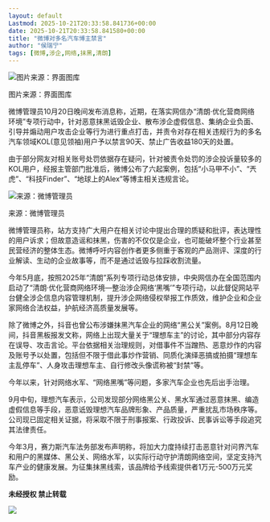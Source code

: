 ```yaml
---
layout: default
Lastmod: 2025-10-21T20:33:58.841736+00:00
date: 2025-10-21T20:33:58.841580+00:00
title: "微博对多名汽车博主禁言"
author: "侯瑞宁"
tags: [微博,涉企,网络,抹黑,清朗]
---
```


![图片来源：界面图库](https://images.weserv.nl/?url=https%3A//mmbiz.qpic.cn/mmbiz_jpg/l4sfibEYR5pVm0FJgI2qfQxsJkiakOP5gDfiauOV5IJfVbRUcWwKcuOCt6A9hbBNINFRzEbKdWbWiaC8RMdNXaL5aA/640%3Fwx_fmt%3Djpeg%26from%3Dappmsg)

图片来源：界面图库

微博管理员10月20日晚间发布消息称，近期，在落实网信办“清朗·优化营商网络环境”专项行动中，针对恶意抹黑诋毁企业、散布涉企虚假信息、集纳企业负面、引导并煽动用户攻击企业等行为进行重点打击，并责令对存在相关违规行为的多名汽车领域KOL(意见领袖)用户予以禁言90天、禁止广告收益180天的处置。

由于部分网友对相关账号处罚依据存在疑问，针对被责令处罚的涉企投诉量较多的KOL用户，经报主管部门批准后，微博公布了六起案例，包括“小马甲不小”、“兲虎”、“科技Finder”、“地球上的Alex”等博主相关违规言论。

![来源：微博管理员](https://images.weserv.nl/?url=https%3A//mmbiz.qpic.cn/mmbiz_png/l4sfibEYR5pVm0FJgI2qfQxsJkiakOP5gD0TUuAdOcYic7eL5B1kZbqqiaZzpJtOUXngPjUeEtLuCicj8MBd0QRYIUg/640%3Fwx_fmt%3Dpng%26from%3Dappmsg)

来源：微博管理员

微博管理员称，站方支持广大用户在相关讨论中提出合理的质疑和批评，表达理性的用户诉求；但故意造谣和抹黑，伤害的不仅仅是企业，也可能破坏整个行业甚至民营经济的整体生态。微博呼吁内容创作者更多侧重于客观的产品测评、深度的行业解读、生动的企业故事等，而不是通过诋毁与拉踩收割流量。

今年5月底，按照2025年“清朗”系列专项行动总体安排，中央网信办在全国范围内启动了“清朗·优化营商网络环境—整治涉企网络‘黑嘴’”专项行动，以此督促网站平台健全涉企信息内容管理机制，提升涉企网络侵权举报工作质效，维护企业和企业家网络合法权益，护航经济高质量发展等。

除了微博之外，抖音也曾公布涉嫌抹黑汽车企业的网络“黑公关”案例。8月12日晚间，抖音黑板报发文称，网络上出现大量关于“理想车主”的讨论，其中部分内容存在误导、攻击言论。平台依据相关治理规则，对借事件不当蹭热、恶意炒作的内容及账号予以处置，包括但不限于借此事炒作营销、同质化演绎恶搞或拍摄“理想车主乱停车”、人身攻击理想车主、自行修改头像谎称被“封禁”等。

今年以来，针对网络水军、“网络黑嘴”等问题，多家汽车企业也先后出手治理。

9月中旬，理想汽车表示，公司发现部分网络黑公关、黑水军通过恶意抹黑、编造虚假信息等手段，恶意诋毁理想汽车品牌形象、产品质量，严重扰乱市场秩序等。公司现已固定相关证据，将采取不限于刑事报案、行政投诉、民事诉讼等手段追究其法律责任。

今年3月，赛力斯汽车法务部发布声明称，将加大力度持续打击恶意针对问界汽车和用户的黑媒体、黑公关、网络水军，以实际行动守护清朗网络空间，坚定支持汽车产业的健康发展。为征集抹黑线索，该品牌给予线索提供者1万元-500万元奖励。

  

**未经授权 禁止转载**

  

  

![](https://images.weserv.nl/?url=https%3A//mmbiz.qpic.cn/mmbiz_gif/l4sfibEYR5pUf979ZOSA6TqRcPELjZicZo5sJYxcicsfdcNjPpiaE8S9RyQJET6FF1iaqnx3ptoXFnx3UgCsIn6wE3w/640%3Fwx_fmt%3Dgif)

